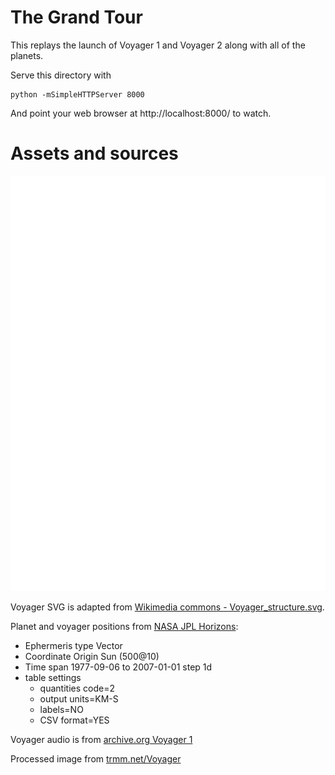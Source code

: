 # The Grand Tour

This replays the launch of Voyager 1 and Voyager 2 along with all
of the planets.

Serve this directory with

    python -mSimpleHTTPServer 8000

And point your web browser at http://localhost:8000/ to watch.


# Assets and sources

![Voyager SVG](assets/voyager.svg)

Voyager SVG is adapted from [Wikimedia commons - Voyager_structure.svg](https://commons.wikimedia.org/wiki/File:Voyager_spacecraft_structure_vector.svg).

Planet and voyager positions from [NASA JPL Horizons](https://ssd.jpl.nasa.gov/horizons.cgi):
* Ephermeris type Vector
* Coordinate Origin Sun (500@10)
* Time span 1977-09-06 to 2007-01-01 step 1d
* table settings
  * quantities code=2
  * output units=KM-S
  * labels=NO
  * CSV format=YES

Voyager audio is from [archive.org Voyager 1](https://archive.org/details/Voyager1)

Processed image from [trmm.net/Voyager](https://trmm.net/Voyager)

